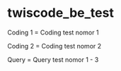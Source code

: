 # twiscode_be_test
Coding 1 = Coding test nomor 1


Coding 2 = Coding test nomor 2


Query = Query test nomor 1 - 3
